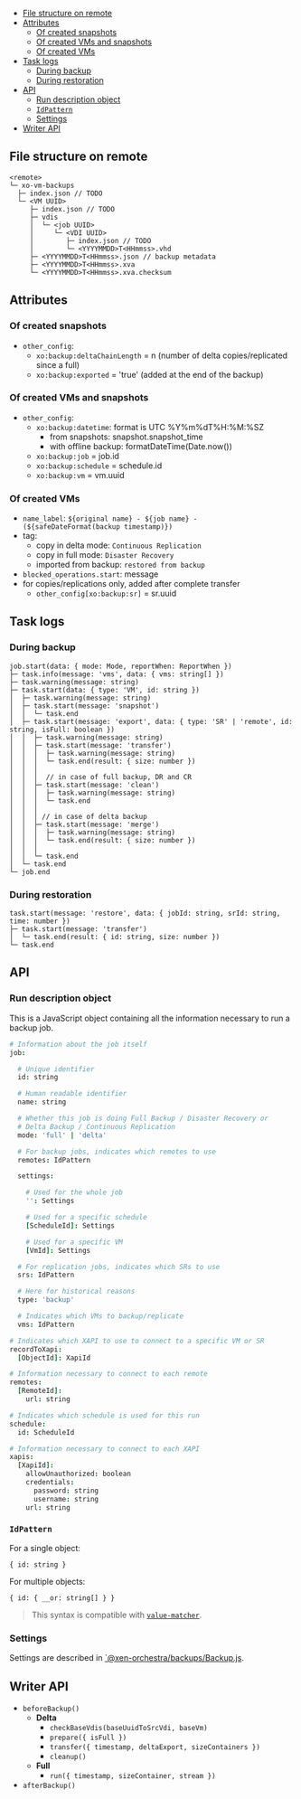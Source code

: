 - [File structure on remote](#file-structure-on-remote)
- [Attributes](#attributes)
  - [Of created snapshots](#of-created-snapshots)
  - [Of created VMs and snapshots](#of-created-vms-and-snapshots)
  - [Of created VMs](#of-created-vms)
- [Task logs](#task-logs)
  - [During backup](#during-backup)
  - [During restoration](#during-restoration)
- [API](#api)
  - [Run description object](#run-description-object)
  - [`IdPattern`](#idpattern)
  - [Settings](#settings)
- [Writer API](#writer-api)

## File structure on remote

```
<remote>
└─ xo-vm-backups
  ├─ index.json // TODO
  └─ <VM UUID>
     ├─ index.json // TODO
     ├─ vdis
     │  └─ <job UUID>
     │     └─ <VDI UUID>
     │        ├─ index.json // TODO
     │        └─ <YYYYMMDD>T<HHmmss>.vhd
     ├─ <YYYYMMDD>T<HHmmss>.json // backup metadata
     ├─ <YYYYMMDD>T<HHmmss>.xva
     └─ <YYYYMMDD>T<HHmmss>.xva.checksum
```

## Attributes

### Of created snapshots

- `other_config`:
  - `xo:backup:deltaChainLength` = n (number of delta copies/replicated since a full)
  - `xo:backup:exported` = 'true' (added at the end of the backup)

### Of created VMs and snapshots

- `other_config`:
  - `xo:backup:datetime`: format is UTC %Y%m%dT%H:%M:%SZ
    - from snapshots: snapshot.snapshot_time
    - with offline backup: formatDateTime(Date.now())
  - `xo:backup:job` = job.id
  - `xo:backup:schedule` = schedule.id
  - `xo:backup:vm` = vm.uuid

### Of created VMs

- `name_label`: `${original name} - ${job name} - (${safeDateFormat(backup timestamp)})`
- tag:
  - copy in delta mode: `Continuous Replication`
  - copy in full mode: `Disaster Recovery`
  - imported from backup: `restored from backup`
- `blocked_operations.start`: message
- for copies/replications only, added after complete transfer
  - `other_config[xo:backup:sr]` = sr.uuid

## Task logs

### During backup

```
job.start(data: { mode: Mode, reportWhen: ReportWhen })
├─ task.info(message: 'vms', data: { vms: string[] })
├─ task.warning(message: string)
├─ task.start(data: { type: 'VM', id: string })
│  ├─ task.warning(message: string)
│  ├─ task.start(message: 'snapshot')
│  │  └─ task.end
│  ├─ task.start(message: 'export', data: { type: 'SR' | 'remote', id: string, isFull: boolean })
│  │  ├─ task.warning(message: string)
│  │  ├─ task.start(message: 'transfer')
│  │  │  ├─ task.warning(message: string)
│  │  │  └─ task.end(result: { size: number })
│  │  │
│  │  │  // in case of full backup, DR and CR
│  │  ├─ task.start(message: 'clean')
│  │  │  ├─ task.warning(message: string)
│  │  │  └─ task.end
│  │  │
│  │  │ // in case of delta backup
│  │  ├─ task.start(message: 'merge')
│  │  │  ├─ task.warning(message: string)
│  │  │  └─ task.end(result: { size: number })
│  │  │
│  │  └─ task.end
│  └─ task.end
└─ job.end
```

### During restoration

```
task.start(message: 'restore', data: { jobId: string, srId: string, time: number })
├─ task.start(message: 'transfer')
│  └─ task.end(result: { id: string, size: number })
└─ task.end
```

## API

### Run description object

This is a JavaScript object containing all the information necessary to run a backup job.

```coffee
# Information about the job itself
job:

  # Unique identifier
  id: string

  # Human readable identifier
  name: string

  # Whether this job is doing Full Backup / Disaster Recovery or
  # Delta Backup / Continuous Replication
  mode: 'full' | 'delta'

  # For backup jobs, indicates which remotes to use
  remotes: IdPattern

  settings:

    # Used for the whole job
    '': Settings

    # Used for a specific schedule
    [ScheduleId]: Settings

    # Used for a specific VM
    [VmId]: Settings

  # For replication jobs, indicates which SRs to use
  srs: IdPattern

  # Here for historical reasons
  type: 'backup'

  # Indicates which VMs to backup/replicate
  vms: IdPattern

# Indicates which XAPI to use to connect to a specific VM or SR
recordToXapi:
  [ObjectId]: XapiId

# Information necessary to connect to each remote
remotes:
  [RemoteId]:
    url: string

# Indicates which schedule is used for this run
schedule:
  id: ScheduleId

# Information necessary to connect to each XAPI
xapis:
  [XapiId]:
    allowUnauthorized: boolean
    credentials:
      password: string
      username: string
    url: string
```

### `IdPattern`

For a single object:

```
{ id: string }
```

For multiple objects:

```
{ id: { __or: string[] } }
```

> This syntax is compatible with [`value-matcher`](https://github.com/vatesfr/xen-orchestra/tree/master/packages/value-matcher).

### Settings

Settings are described in [`@xen-orchestra/backups/Backup.js](https://github.com/vatesfr/xen-orchestra/blob/master/%40xen-orchestra/backups/Backup.js).

## Writer API

- `beforeBackup()`
  - **Delta**
    - `checkBaseVdis(baseUuidToSrcVdi, baseVm)`
    - `prepare({ isFull })`
    - `transfer({ timestamp, deltaExport, sizeContainers })`
    - `cleanup()`
  - **Full**
    - `run({ timestamp, sizeContainer, stream })`
- `afterBackup()`
